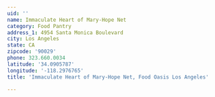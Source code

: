 ```yaml
---
uid: ''
name: Immaculate Heart of Mary-Hope Net
category: Food Pantry
address_1: 4954 Santa Monica Boulevard
city: Los Angeles
state: CA
zipcode: '90029'
phone: 323.660.0034
latitude: '34.0905787'
longitude: '-118.2976765'
title: 'Immaculate Heart of Mary-Hope Net, Food Oasis Los Angeles'

---
```

